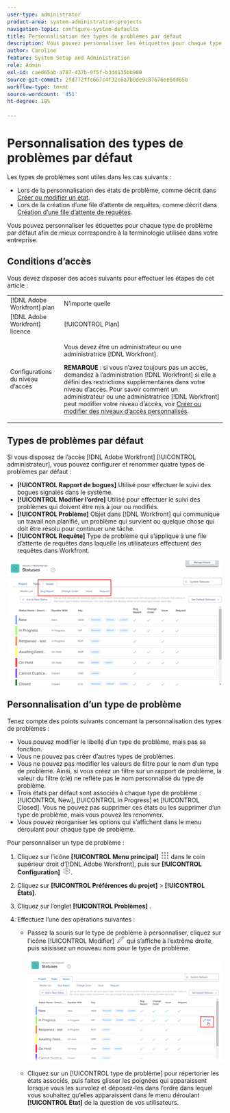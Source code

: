 ```yaml
---
user-type: administrator
product-area: system-administration;projects
navigation-topic: configure-system-defaults
title: Personnalisation des types de problèmes par défaut
description: Vous pouvez personnaliser les étiquettes pour chaque type de problème par défaut afin de mieux correspondre à la terminologie utilisée dans votre entreprise. Les types de problème sont utiles pour personnaliser les états de problème et créer des files d’attente de requête.
author: Caroline
feature: System Setup and Administration
role: Admin
exl-id: caed65ab-a787-437b-9f5f-b3d4135bb980
source-git-commit: 2fd772ffc667c4f32c6a7b0de9c87676ee6dd65b
workflow-type: tm+mt
source-wordcount: '451'
ht-degree: 18%

---
```


# Personnalisation des types de problèmes par défaut

Les types de problèmes sont utiles dans les cas suivants :

* Lors de la personnalisation des états de problème, comme décrit dans [Créer ou modifier un état](../../../administration-and-setup/customize-workfront/creating-custom-status-and-priority-labels/create-or-edit-a-status.md).
* Lors de la création d’une file d’attente de requêtes, comme décrit dans [Création d’une file d’attente de requêtes](../../../manage-work/requests/create-and-manage-request-queues/create-request-queue.md).

Vous pouvez personnaliser les étiquettes pour chaque type de problème par défaut afin de mieux correspondre à la terminologie utilisée dans votre entreprise.

## Conditions d’accès

Vous devez disposer des accès suivants pour effectuer les étapes de cet article :

<table style="table-layout:auto"> 
 <col> 
 <col> 
 <tbody> 
  <tr> 
   <td role="rowheader">[!DNL Adobe Workfront] plan</td> 
   <td>N’importe quelle</td> 
  </tr> 
  <tr> 
   <td role="rowheader">[!DNL Adobe Workfront] licence</td> 
   <td>[!UICONTROL Plan]</td> 
  </tr> 
  <tr> 
   <td role="rowheader">Configurations du niveau d’accès</td> 
   <td> <p>Vous devez être un administrateur ou une administratrice [!DNL Workfront].</p> <p><b>REMARQUE</b> : si vous n’avez toujours pas un accès, demandez à l’administration [!DNL Workfront] si elle a défini des restrictions supplémentaires dans votre niveau d’accès. Pour savoir comment un administrateur ou une administratrice [!DNL Workfront] peut modifier votre niveau d’accès, voir <a href="../../../administration-and-setup/add-users/configure-and-grant-access/create-modify-access-levels.md" class="MCXref xref">Créer ou modifier des niveaux d’accès personnalisés</a>.</p> </td> 
  </tr> 
 </tbody> 
</table>

## Types de problèmes par défaut

Si vous disposez de l’accès [!DNL Adobe Workfront] [!UICONTROL administrateur], vous pouvez configurer et renommer quatre types de problèmes par défaut :

* **[!UICONTROL Rapport de bogues]** Utilisé pour effectuer le suivi des bogues signalés dans le système.
* **[!UICONTROL Modifier l’ordre]** Utilisé pour effectuer le suivi des problèmes qui doivent être mis à jour ou modifiés.
* **[!UICONTROL Problème]** Objet dans [!DNL Workfront] qui communique un travail non planifié, un problème qui survient ou quelque chose qui doit être résolu pour continuer une tâche.
* **[!UICONTROL Requête]** Type de problème qui s’applique à une file d’attente de requêtes dans laquelle les utilisateurs effectuent des requêtes dans Workfront.

![](assets/default-issue-types.png)

## Personnalisation d’un type de problème

Tenez compte des points suivants concernant la personnalisation des types de problèmes :

* Vous pouvez modifier le libellé d’un type de problème, mais pas sa fonction.
* Vous ne pouvez pas créer d’autres types de problèmes.
* Vous ne pouvez pas modifier les valeurs de filtre pour le nom d’un type de problème. Ainsi, si vous créez un filtre sur un rapport de problème, la valeur du filtre (clé) ne reflète pas le nom personnalisé du type de problème.
* Trois états par défaut sont associés à chaque type de problème : [!UICONTROL New], [!UICONTROL In Progress] et [!UICONTROL Closed]. Vous ne pouvez pas supprimer ces états ou les supprimer d’un type de problème, mais vous pouvez les renommer.
* Vous pouvez réorganiser les options qui s’affichent dans le menu déroulant pour chaque type de problème.

Pour personnaliser un type de problème :

1. Cliquez sur l’icône **[!UICONTROL Menu principal]** ![](assets/main-menu-icon.png) dans le coin supérieur droit d’[!DNL Adobe Workfront], puis sur **[!UICONTROL Configuration]** ![](assets/gear-icon-settings.png).

1. Cliquez sur **[!UICONTROL Préférences du projet]** > **[!UICONTROL États]**.

1. Cliquez sur l’onglet **[!UICONTROL Problèmes]** .
1. Effectuez l’une des opérations suivantes :

   * Passez la souris sur le type de problème à personnaliser, cliquez sur l’icône [!UICONTROL Modifier] ![](assets/edit-icon.png) qui s’affiche à l’extrême droite, puis saisissez un nouveau nom pour le type de problème.

     ![](assets/customize-issue-type.png)

   * Cliquez sur un [!UICONTROL type de problème] pour répertorier les états associés, puis faites glisser les poignées qui apparaissent lorsque vous les survolez et déposez-les dans l’ordre dans lequel vous souhaitez qu’elles apparaissent dans le menu déroulant **[!UICONTROL État]** de la question de vos utilisateurs.
